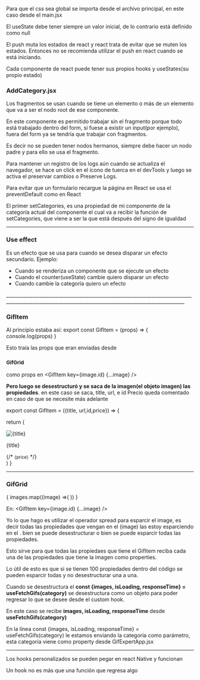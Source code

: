 Para que el css sea global se importa desde el archivo principal, en este caso desde el main.jsx

El useState debe tener siempre un valor inicial, de lo contrario está definido como null

El push muta los estados de react y react trata de evitar que se muten los estados. Entonces no se recomienda utilizar el push en react cuando se está iniciando.

Cada componente de react puede tener sus propios hooks y useStates(su propio estado)
<h3>AddCategory.jsx</h3>
Los fragmentos se usan cuando se tiene un elemento o más de un elemento que va a ser el nodo root de ese componente.

En este componente es permitido trabajar sin el fragmento porque todo está trabajado dentro del form, si fuese a existir un input(por ejemplo), fuera del form ya se tendría que trabajar con fragmentos.

Es decir no se pueden tener nodos hermanos, siempre debe hacer un nodo padre y para ello se usa el fragmento.


<Datos>
Para mantener un registro de los logs aún cuando se actualiza el navegador, se hace un click en el ícono de tuerca en el devTools y luego se activa el preservar cambios o Preserve Logs.

Para evitar que un formulario recargue la página en React se usa el preventDefault como en React

<GifExpertApp>

<AddCategory setCategories={setCategories} />

El primer setCategories, es una propiedad de mi componente de la categoría actual del componente <AddCategory /> el cual va a recibir la función de setCategories, que viene a ser la que está después del signo de igualdad

_________________________________________________________________________________________________________________________________________________________
<h3>Use effect</h3>
<p>Es un efecto que se usa para cuando se desea disparar un efecto secundario. Ejemplo:</p>
<ul>
<li>Cuando se renderiza un componente que se ejecute un efecto</li>
<li>Cuando el counter(useState) cambie quiero disparar un efecto</li>
<li>Cuando cambie la categoría quiero un efecto </li>
</ul>
_________________________________________________________________________________________________________________________________________________________
<h3>GifItem</h3>
Al principio estaba así:
export const GifItem = (props) => {
console.log(props)
}

Esto traía las props que eran enviadas desde <h3><small>GifGrid</small></h3> como props en 
    <GifItem 
        key={image.id}
        {...image}
    />

<b>Pero luego se desestructuró y se saca de la imagen(el objeto imagen) las propiedades</b>. en este caso se saca, title, url, e id
Precio queda comentado en caso de que se necesite más adelante


export const GifItem = ({title, url,id,price}) => {

  return (
    <div className="card">
      <img src={url} alt={title} />
      <p>{title}</p>
      {/* <small>{price}</small> */}
    </div>
  )
}
_________________________________________________________________________________________________________________________________________________________
<h3>GifGrid</h3>

<div className="card-grid">
          {
            images.map((image) =>(
              <GifItem 
                key={image.id}
                    {...image}
              />
            ))
          }
        </div>


En:
    <GifItem 
        key={image.id}
        {...image}
      />

Yo lo que hago es utilizar el operador spread para esparcir el image, es decir todas las propiedades que vengan en el (image) las estoy esparciendo en el
<GifItem />. bien se puede desestructurar o bien se puede esparcir todas las propiedades.

Esto sirve para que todas las propiedaes que tiene el GifItem reciba cada una de las propiedades que tiene la imagen como properties. 

Lo útil de esto es que si se tienen 100 propiedades dentro del código se pueden esparcir todas y no desestructurar una a una.


Cuando se desestructura el <b>const {images, isLoading, responseTime} = useFetchGifs(category)</b> se desestructura como un objeto para poder regresar lo que se desee desde el custom hook.

En este caso se recibe <b>images, isLoading, responseTime</b> desde <b>useFetchGifs(category)</b>

En la línea const {images, isLoading, responseTime} = useFetchGifs(category) le estamos enviando la categoría como parámetro, esta categoría viene como property desde GifExpertApp.jsx

______________________________________________________________________________________________________________________________________________________
Los hooks personalizados se pueden pegar en react Native y funcionan

Un hook no es más que una función que regresa algo